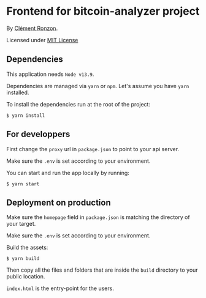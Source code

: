 # Frontend for bitcoin-analyzer project

By [Clément Ronzon](https://www.linkedin.com/in/clemrz/).

Licensed under [MIT License](https://choosealicense.com/licenses/mit/)

## Dependencies

This application needs `Node v13.9`.

Dependencies are managed via `yarn` or `npm`.
Let's assume you have `yarn` installed.

To install the dependencies run at the root of the project:

```shell script
$ yarn install
```

## For developpers

First change the `proxy` url in `package.json` to point to your api server.

Make sure the `.env` is set according to your environment.

You can start and run the app locally by running:

```shell script
$ yarn start
```

## Deployment on production

Make sure the `homepage` field in `package.json` is matching the directory of your target.

Make sure the `.env` is set according to your environment.

Build the assets:

```shell script
$ yarn build
```

Then copy all the files and folders that are inside the `build` directory to your public location.

`index.html` is the entry-point for the users.
